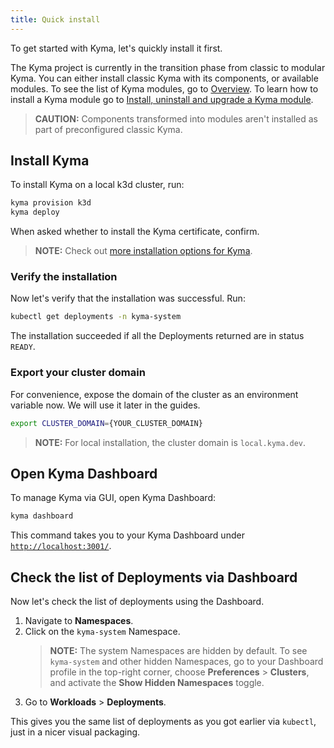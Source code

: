 ```yaml
---
title: Quick install
---
```


To get started with Kyma, let's quickly install it first.

The Kyma project is currently in the transition phase from classic to modular Kyma. You can either install classic Kyma with its components, or available modules. To see the list of Kyma modules, go to [Overview](../01-overview/README.md). To learn how to install a Kyma module go to [Install, uninstall and upgrade a Kyma module](../04-operation-guides/operations/08-install-uninstall-upgrade-kyma-module.md).

> **CAUTION:** Components transformed into modules aren't installed as part of preconfigured classic Kyma.

## Install Kyma

To install Kyma on a local k3d cluster, run:

```bash
kyma provision k3d
kyma deploy
```

When asked whether to install the Kyma certificate, confirm.

> **NOTE:** Check out [more installation options for Kyma](../04-operation-guides/operations/02-install-kyma.md).

### Verify the installation

Now let's verify that the installation was successful. Run:

```bash
kubectl get deployments -n kyma-system
```

The installation succeeded if all the Deployments returned are in status `READY`.

### Export your cluster domain

For convenience, expose the domain of the cluster as an environment variable now. 
We will use it later in the guides. 

```bash
export CLUSTER_DOMAIN={YOUR_CLUSTER_DOMAIN}
```

> **NOTE:** For local installation, the cluster domain is `local.kyma.dev`.

## Open Kyma Dashboard

To manage Kyma via GUI, open Kyma Dashboard:

```bash
kyma dashboard
```
This command takes you to your Kyma Dashboard under [`http://localhost:3001/`](http://localhost:3001/).

## Check the list of Deployments via Dashboard

Now let's check the list of deployments using the Dashboard.

1. Navigate to **Namespaces**.
2. Click on the `kyma-system` Namespace.
    > **NOTE:** The system Namespaces are hidden by default. 
    > To see `kyma-system` and other hidden Namespaces, go to your Dashboard profile in the top-right corner, choose **Preferences** > **Clusters**, and activate the **Show Hidden Namespaces** toggle.
3. Go to **Workloads** > **Deployments**.

This gives you the same list of deployments as you got earlier via `kubectl`, just in a nicer visual packaging. 